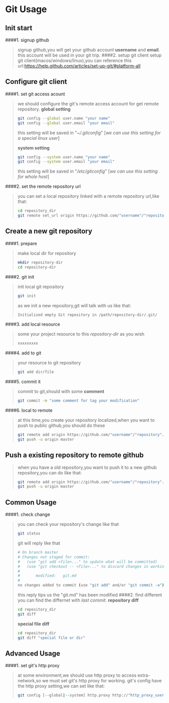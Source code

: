 Git Usage
=========

## Init start
####1. signup github
>signup github,you will get your github account **username** and **email**. this account will be used in your git trip.
####2. setup git client
> setup git client(macos/windows/linux),you can reference this url:https://help.github.com/articles/set-up-git/#platform-all

## Configure git client
####1. set git access acount
> we should configure the git's remote access account for get remote repository.
> **global setting**
> ```bash
> git config --global user.name "your name"
> git config --global user.email "your email"
> ``` 
> this setting will be saved in "*~/.gitconfig*"
> [*we can use this setting for a special linux user*]
> 
> **system setting**
> ```bash
> git config --system user.name "your name"
> git config --system user.email "your email"
> ```
> this setting will be saved in "*/etc/gitconfig*"
> [*we can use this setting for whole host*]
> 
####2. set the remote repository url
> you can set a local repository linked with a remote repository url,like that:
> ```bash
> cd repository_dir
> git remote set_url origin https://github.com/"username"/"repository".git
> ```

## Create a new git repository
####1. prepare
> make local dir for repository
> ```bash
> mkdir repository-dir
> cd repository-dir
> ```
####2. git init
> init local git repository
> ```bash
> git init
> ```
> as we init a new repository,git will talk with us like that:
> ```bash
> Initialized empty Git repository in /path/repository-dir/.git/
> ```
####3. add local resource
> some your project resource to this *repository-dir* as you wish
> ```bash
> xxxxxxxxx
> ```
####4. add to git
> your resource to git repository
> ```bash
> git add dir/file
> ```
####5. commit it
> commit to git,should with some **comment**
> ```bash
> git commit -m "some comment for tag your modification"
> ```
####6. local to remote
> at this time,you create your repository localized,when you want to push to public github,you should do these
> ```bash
> git remote add origin https://github.com/"username"/"repository".git
> git push -u origin master
> ```

## Push a existing repository to remote github
> when you have a old repository,you want to push it to a new github repository,you can do like that:
> ```bash
> git remote add origin https://github.com/"username"/"repository".git
> git push -u origin master
> ```

## Common Usage
####1. check change
> you can check your repository's change like that
> ```bash
> git status
> ```
> 
> git will reply like that
> ```bash
> # On branch master
> # Changes not staged for commit:
> #   (use "git add <file>..." to update what will be committed)
> #   (use "git checkout -- <file>..." to discard changes in working directory)
> #
> #       modified:   git.md
> #
> no changes added to commit (use "git add" and/or "git commit -a")
> ```
> this reply tips us the "git.md" has been modified
####2. find different
> you can find the differnet with *last commit*.
> **repository diff**
> ```bash
> cd repository_dir
> git diff
> ```
> **special file diff**
> ```bash
> cd repository_dir
> git diff "special file or dir"
> ```
## Advanced Usage
####1. set git's http proxy
> at some environment,we should use http proxy to access extra-network,so we must set git's http proxy for working.
> git's config have the http proxy setting,we can set like that:
> ```bash
> git config [--global|--system] http.proxy http://"http_proxy_username":"http_proxy_pwd"@http_proxy_server:http_proxy_port
> ```
